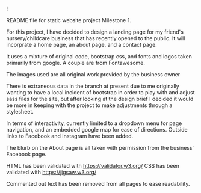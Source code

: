 !

README file for static website project Milestone 1.

For this project, I have decided to design a landing page for my friend's nursery/childcare business that has recently opened to the public. It will incorprate a home page, an about page, and a contact page.
<!-- to be revisited -->
It uses a mixture of original code, bootstrap css, and fonts and logos taken primarily from google. A couple are from Fontawesome.

The images used are all original work provided by the business owner

There is extraneous data in the branch at present due to me originally wanting to have a local incident of bootstrap in order to play with and adjust sass files for the site, but after looking at the design brief I decided it would be more in keeping with the project to make adjustments through a stylesheet.
<!-- hopefully these will be removed before submission -->

In terms of interactivity, currently limited to a dropdown menu for page navigation, and an embedded google map for ease of directions. Outside links to Facebook and Instagram have been added.

<!-- continue with source attributions here -->

The blurb on the About page is all taken with permission from the business' Facebook page.

HTML has been validated with https://validator.w3.org/
CSS has been validated with https://jigsaw.w3.org/

Commented out text has been removed from all pages to ease readability.